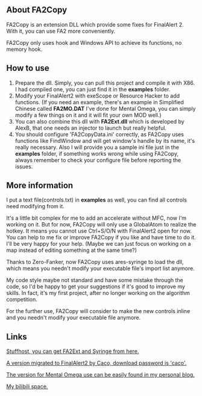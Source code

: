 ## About FA2Copy
FA2Copy is an extension DLL which provide some fixes for FinalAlert 2. With it, you can use FA2 more conveniently.

FA2Copy only uses hook and Windows API to achieve its functions, no memory hook.

## How to use
1. Prepare the dll. Simply, you can pull this project and compile it with X86. I had compiled one, you can just find it in the **examples** folder.
2. Modify your FinalAlert2 with exeScope or Resource Hacker to add functions. (If you need an example, there's an example in Simplified Chinese called **FA2MO.DAT** I've done for Mental Omega, you can simply modify a few things on it and it will fit your own MOD well.)
3. You can also combine this dll with **FA2Ext.dll** which is developed by AlexB, that one needs an injector to launch but really helpful.
4. You should configure 'FA2CopyData.ini' correctly, as FA2Copy uses functions like FindWindow and will get window's handle by its name, it's really necessary. Also I will provide you a sample ini file just in the **examples** folder, if something works wrong while using FA2Copy, always remember to check your configure file before reporting the issues.

## More information
I put a text file(controls.txt) in **examples** as well, you can find all controls need modifying from it.

It's a little bit complex for me to add an accelerate without MFC, now I'm working on it. But for now, FA2Copy will only use a GlobalAtom to realize the hotkey. It means you cannot use Ctrl+S/O/N with FinalAlert2 open for now. You can help to me fix or improve FA2Copy if you like and have time to do it. I'll be very happy for your help. (Maybe we can just focus on working on a map instead of editing something at the same time?)

Thanks to Zero-Fanker, now FA2Copy uses ares-syringe to load the dll, which means you needn't modify your executable file's import list anymore.

My code style maybe not standard and have some mistake through the code, so I'd be happy to get your suggestions if it's good to improve my skills. In fact, it's my first project, after no longer working on the algorithm competition.

For the further use, FA2Copy will consider to make the new controls inline and you needn't modify your executable file anymore.

## Links
[Stuffhost, you can get FA2Ext and Syringe from here.](http://www.stuffhost.de/ares/)

[A version migrated to FinalAlert2 by Caco, download password is 'caco'.](https://pan.baidu.com/s/1KiJFochCFo9JJpCBYCRDIg)

[The version for Mental Omega use can be easily found in my personal blog.](https://secsome.github.io/post/00002/)

[My bilibili space.](https://space.bilibili.com/143748001)